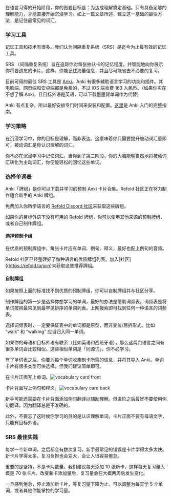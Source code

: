 在语言习得的开始阶段，你的首要目标是：为达成理解奠定基础。只有具备足够的理解能力，才能直接开始沉浸学习。如上一篇文章所述，建立这一基础的最快方法，是记住最常见的词汇。

### 学习工具

记忆工具和技术有很多。我们认为间隔重复系统（SRS）是迄今为止最有效的记忆工具。

SRS （间隔重复系统）旨在追踪你对每张抽认卡的记忆程度，并智能地向你展示你将要遗忘的卡片。这样，你能记住海量信息，并且尽可能省去不必要的复习。

目前可用的最佳 SRS 工具是 [Anki](https://apps.ankiweb.net/)。Anki 有很多辅助语言学习的功能和插件。其电脑端、网页端和安卓端都是免费的，不过 iOS 端收费 163 人民币。（如果你实在不想了解 Anki，且目标外语是英语，可以下载墨墨背单词作为代替）

Anki 有点复杂，所以最好安排专门时间来安装和配置。[这里](https://refold.la/roadmap/stage-1/a/anki-setup)是 Anki 入门的完整指南。

### 学习策略

在沉浸学习中，你的目标是理解，而非表达。这意味着你只需要提升被动词汇量即可，被动词汇是你认识理解的词汇。

你不必在沉浸学习中记忆词汇。当你到了第三阶段，你的大脑能够自然地将被动词汇转化为主动词汇，你便能轻松的回忆这些单词。

### 选择单词表

Anki「牌组」是你可以下载并学习的预制 Anki 卡片合集。Refold 社区正在努力制作适合新手的 Anki 牌组。

免费加入你所学语言的 [Refold Discord 社区](https://refold.la/join)来获取这些牌组。

如果你的目标外语下没有可用的 Refold 牌组，你可以使用其他来源的预制牌组，或者自己制作牌组。

#### 选择预制卡组

在优质的预制牌组中，每张卡片应有单词、例句、释义，最好也配上例句的音频。

Refold 社区已经整理好了每种语言的优质牌组列表。加入[社区]((https://refold.la/join)来获取这些推荐牌组。

#### 自制牌组

如果按照上面的标准找不到优质的预制牌组，你可以自制牌组并与社区分享。

制作牌组的第一步是选择你想学习的单词，最好的办法是借助词频表。词频表是将单词按照最常见到最罕见排序的单词列表。上网搜索即可找到任何一种语言的词频表。 

选择词频表时，一定要保证表中的单词都是原型，而非变位/屈折形式。比如 “walk” 和 “walking” 应当归入同一单词。 

如果你的母语和目标外语有联系（比如英语和西班牙语），那么这两门语言之间有很多单词会比较相似。这些相似单词是「同源词」，你不必学习。

有了单词表之后，你要为每个单词收集制卡所需的信息，并将其导入 Anki。单词卡片有很多类型可供选择，但我们建议简单即可。

在卡片正面写上单词。![vocabulary card front](https://refold.la/static/e9377b428a179543d5cc004ee3e9fcca/5a428/vocabulary-card-front.png)

卡片背面写上例句和释义。![vocabulary card back](https://refold.la/static/165ae46ff1501e0f0414dddf612a34e4/e3b18/vocabulary-card-back.png)

新手可能还需要在卡片背面添加例句翻译以辅助理解。但进阶之后最好不要使用例句翻译，因为翻译总是不准确的。

此外，不要忘了这时候你学习的目的是认识理解单词。卡片正面不要有母语文字，只能有目标外语。

### SRS 最佳实践

每学一个新单词，之后都会有数次复习。新手最常见的错误是卡片学得太多太快。新卡片学得太多，复习负担也会变大，会让人很容易倦怠。

重要的是坚持，不是卡片数量。我们建议每天添加 10 张新卡，这样每天复习量大概是 70 张卡片。改变新卡添加量后，复习量会在大概两周后发生变化。

一旦感到倦怠，停止添加新卡片，等复习量下降为止。可以调整为每天学 5 个单词，或者其他你能掌控的学习量。